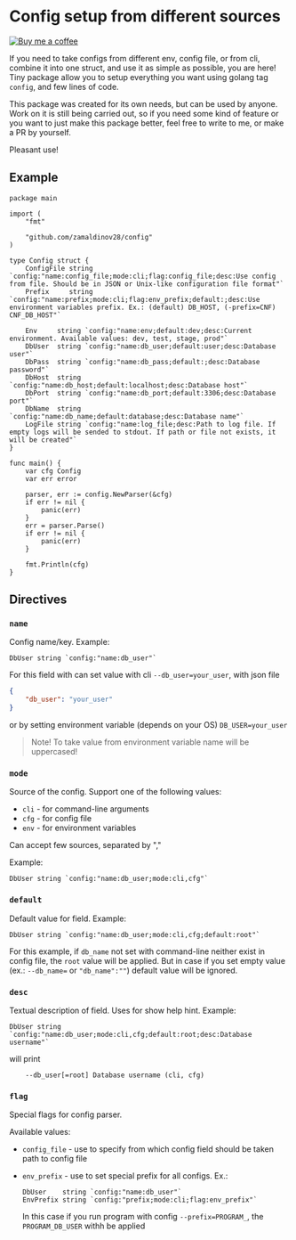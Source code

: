 # Config setup from different sources

[![Buy me a coffee](https://badgen.net/badge/icon/buymeacoffee?icon=buymeacoffee&label)](https://www.buymeacoffee.com/zamaldinov28)

If you need to take configs from different env, config file, or from cli, combine it into one struct, and use it as simple as possible, you are here! Tiny package allow you to setup everything you want using golang tag `config`, and few lines of code.

This package was created for its own needs, but can be used by anyone. Work on it is still being carried out, so if you need some kind of feature or you want to just make this package better, feel free to write to me, or make a PR by yourself.

Pleasant use!

## Example

```golang
package main

import (
	"fmt"

	"github.com/zamaldinov28/config"
)

type Config struct {
	ConfigFile string `config:"name:config_file;mode:cli;flag:config_file;desc:Use config from file. Should be in JSON or Unix-like configuration file format"`
	Prefix     string `config:"name:prefix;mode:cli;flag:env_prefix;default:;desc:Use environment variables prefix. Ex.: (default) DB_HOST, (-prefix=CNF) CNF_DB_HOST"`

	Env     string `config:"name:env;default:dev;desc:Current environment. Available values: dev, test, stage, prod"`
	DbUser  string `config:"name:db_user;default:user;desc:Database user"`
	DbPass  string `config:"name:db_pass;default:;desc:Database password"`
	DbHost  string `config:"name:db_host;default:localhost;desc:Database host"`
	DbPort  string `config:"name:db_port;default:3306;desc:Database port"`
	DbName  string `config:"name:db_name;default:database;desc:Database name"`
	LogFile string `config:"name:log_file;desc:Path to log file. If empty logs will be sended to stdout. If path or file not exists, it will be created"`
}

func main() {
	var cfg Config
	var err error

	parser, err := config.NewParser(&cfg)
	if err != nil {
		panic(err)
	}
	err = parser.Parse()
	if err != nil {
		panic(err)
	}

	fmt.Println(cfg)
}
```

## Directives

### `name`

Config name/key. Example:

```golang
DbUser string `config:"name:db_user"`
```

For this field with can set value with cli `--db_user=your_user`, with json file
```json
{
	"db_user": "your_user"
}
```
or by setting environment variable (depends on your OS) `DB_USER=your_user`

> Note! To take value from environment variable name will be uppercased!

### `mode`

Source of the config. Support one of the following values:

- `cli` - for command-line arguments
- `cfg` - for config file
- `env` - for environment variables

Can accept few sources, separated by ","

Example:

```golang
DbUser string `config:"name:db_user;mode:cli,cfg"`
```

### `default`

Default value for field. Example:

```golang
DbUser string `config:"name:db_user;mode:cli,cfg;default:root"`
```

For this example, if `db_name` not set with command-line neither exist in config file, the `root` value will be applied. But in case if you set empty value (ex.: `--db_name=` or `"db_name":""`) default value will be ignored.

### `desc`

Textual description of field. Uses for show help hint. Example:

```golang
DbUser string `config:"name:db_user;mode:cli,cfg;default:root;desc:Database username"`
```

will print

```
    --db_user[=root] Database username (cli, cfg)
```

### `flag`

Special flags for config parser.

Available values:

- `config_file` - use to specify from which config field should be taken path to config file
- `env_prefix` - use to set special prefix for all configs. Ex.:
	```golang
	DbUser    string `config:"name:db_user"`
	EnvPrefix string `config:"prefix;mode:cli;flag:env_prefix"`
	```

	In this case if you run program with config `--prefix=PROGRAM_`, the `PROGRAM_DB_USER` withh be applied
